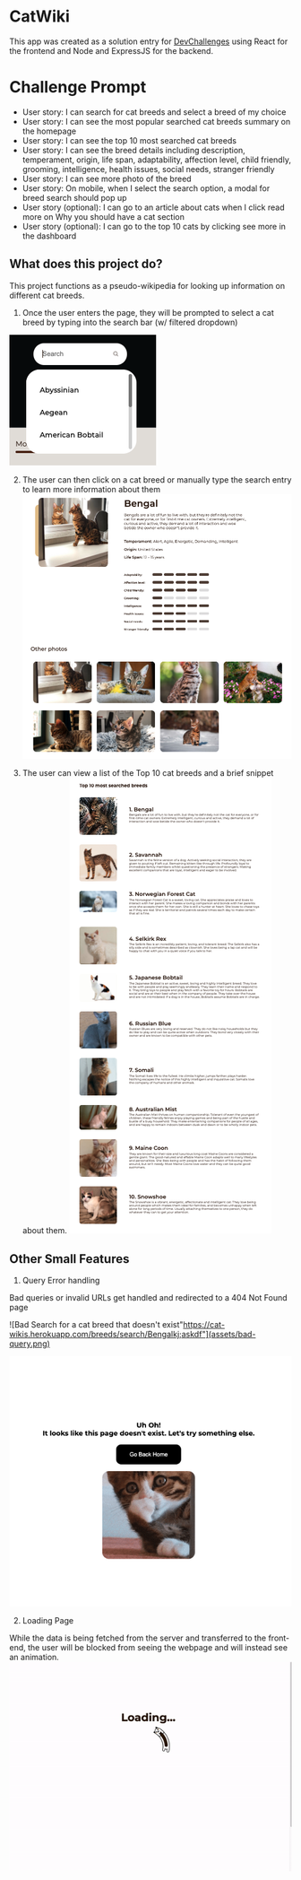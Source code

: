 # CatWiki

This app was created as a solution entry for [DevChallenges](http://devchallenges.io/) using React for the frontend and Node and ExpressJS for the backend. 

# Challenge Prompt

- User story: I can search for cat breeds and select a breed of my choice
- User story: I can see the most popular searched cat breeds summary on the homepage
- User story: I can see the top 10 most searched cat breeds
- User story: I can see the breed details including description, temperament, origin, life span, adaptability, affection level, child friendly, grooming, intelligence, health issues, social needs, stranger friendly
- User story: I can see more photo of the breed
- User story: On mobile, when I select the search option, a modal for breed search should pop up
- User story (optional): I can go to an article about cats when I click read more on Why you should have a cat section
- User story (optional): I can go to the top 10 cats by clicking see more in the dashboard


## What does this project do?
This project functions as a pseudo-wikipedia for looking up information on different cat breeds.

1. Once the user enters the page, they will be prompted to select a cat breed by typing into the search bar (w/ filtered dropdown)

  ![Dropdown Search Bar](assets/dropdown-search.png)

2. The user can then click on a cat breed or manually type the search entry to learn more information about them
  ![Search Results](assets/search-results.png)

3. The user can view a list of the Top 10 cat breeds and a brief snippet about them. 
  ![Top 10 Cat Breeds](assets/top10.png)

## Other Small Features 

1. Query Error handling 

Bad queries or invalid URLs get handled and redirected to a 404 Not Found page

![Bad Search for a cat breed that doesn't exist"https://cat-wikis.herokuapp.com/breeds/search/Bengalkj;askdf"](assets/bad-query.png)

![404 Not Found Page](assets/404.png)

2. Loading Page 

While the data is being fetched from the server and transferred to the front-end, the user will be blocked from seeing the webpage and will instead see an animation. 
![Loading Page](assets/loading.gif)